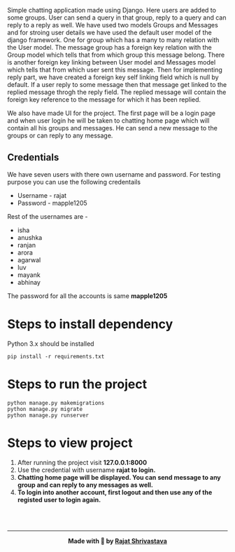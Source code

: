 Simple chatting application made using Django. Here users are added to some groups. User can send a query in that group, reply to a query and can reply to a reply as well. We have used two models Groups and Messages and for stroing user details we have used the default user model of the django framework. One for group which has a many to many relation with the User model. The message group has a foreign key relation with the Group model which tells that from which group this message belong. There is another foreign key linking between User model and Messages model which tells that from which user sent this message. Then for implementing reply part, we have created a foreign key self linking field which is null by default. If a user reply to some message then that message get linked to the replied message throgh the reply field. The replied message will contain the foreign key reference to the message for which it has been replied. 

We also have made UI for the project. The first page will be a login page and when user login he will be taken to chatting home page which will contain all his groups and messages. He can send a new message to the groups or can reply to any message.

## Credentials 

We have seven users with there own username and password. For testing purpose you can use the following credentails

<ul>
<li> Username - rajat
<li> Password - mapple1205
</ul>
Rest of the usernames are - 
<ul>
<li> isha
<li> anushka
<li> ranjan
<li> arora
<li> agarwal
<li> luv
<li> mayank
<li> abhinay
</ul>
The password for all the accounts is same <strong>mapple1205</strong>

# Steps to install dependency

Python 3.x should be installed
```
pip install -r requirements.txt
```


# Steps to run the project

``` 
python manage.py makemigrations
python manage.py migrate
python manage.py runserver
```

# Steps to view project

<ol>
<li> After running the project visit <strong>127.0.0.1:8000</strong>
<li> Use the credential with username <strong> rajat <strong> to login.
<li> Chatting home page will be displayed. You can send message to any group and can reply to any messages as well.
<li> To login into another account, first logout and then use any of the registed user to login again.
</ol>
<br><br>
<hr>
<center> Made with 💓 by <a href="https://itsrajat.xyz">Rajat Shrivastava</a>